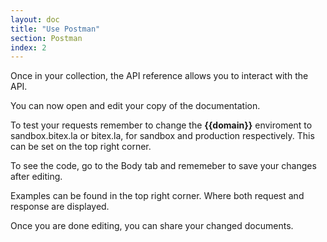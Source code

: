 ```yaml
---
layout: doc
title: "Use Postman"
section: Postman
index: 2
---
```


Once in your collection, the API reference allows you to interact with the API.

You can now open and edit your copy of the documentation.

To test your requests remember to change the **{{domain}}** enviroment to sandbox.bitex.la or bitex.la, for sandbox and production respectively. This can be set on the top right corner.

To see the code, go to the Body tab and rememeber to save your changes after editing.

Examples can be found in the top right corner. Where both request and response are displayed.

Once you are done editing, you can share your changed documents.